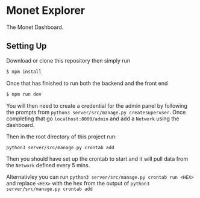 # Monet Explorer

The Monet Dashboard.

## Setting Up

Download or clone this repository then simply run

```bash
$ npm install
```

Once that has finished to run both the backend and the front end

```bash
$ npm run dev
```

You will then need to create a credential for the admin panel by following the prompts from `python3 server/src/manage.py createsuperuser`. Once completing that go `localhost:8000/admin` and add a `Network` using the dashboard.

Then in the root directory of this project run:

```
python3 server/src/manage.py crontab add
```

Then you should have set up the crontab to start and it will pull data from the `Network` defined every 5 mins.

Alternativley you can run `python3 server/src/manage.py crontab run <HEX>` and replace `<HEX>` with the hex from the output of `python3 server/src/manage.py crontab add`

